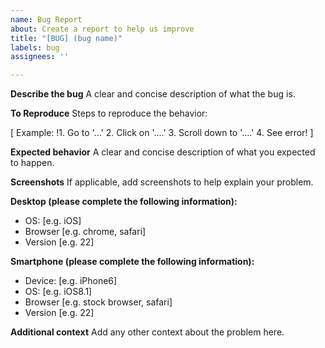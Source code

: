 ```yaml
---
name: Bug Report
about: Create a report to help us improve
title: "[BUG] (bug name)"
labels: bug
assignees: ''

---
```


**Describe the bug**
A clear and concise description of what the bug is.

**To Reproduce**
Steps to reproduce the behavior:

[
Example: 
!1. Go to '...'
2. Click on '....'
3. Scroll down to '....'
4. See error!
]

**Expected behavior**
A clear and concise description of what you expected to happen.

**Screenshots**
If applicable, add screenshots to help explain your problem.

**Desktop (please complete the following information):**
 - OS: [e.g. iOS]
 - Browser [e.g. chrome, safari]
 - Version [e.g. 22]

**Smartphone (please complete the following information):**
 - Device: [e.g. iPhone6]
 - OS: [e.g. iOS8.1]
 - Browser [e.g. stock browser, safari]
 - Version [e.g. 22]

**Additional context**
Add any other context about the problem here.
